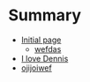 # Summary

* [Initial page](README.md)
  * [wefdas](wefdas.md)
* [I love Dennis](i-love-dennis.md)
* [ojijoiwef](ojijoiwef.md)


